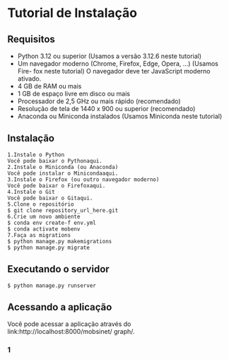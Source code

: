 # Tutorial de Instalação

## Requisitos

- Python 3.12 ou superior (Usamos a versão 3.12.6 neste tutorial)
- Um navegador moderno (Chrome, Firefox, Edge, Opera, ...) (Usamos Fire-
    fox neste tutorial)
    O navegador deve ter JavaScript moderno ativado.
- 4 GB de RAM ou mais
- 1 GB de espaço livre em disco ou mais
- Processador de 2,5 GHz ou mais rápido (recomendado)
- Resolução de tela de 1440 x 900 ou superior (recomendado)
- Anaconda ou Miniconda instalados (Usamos Miniconda neste tutorial)

## Instalação

```
1.Instale o Python
Você pode baixar o Pythonaqui.
2.Instale o Miniconda (ou Anaconda)
Você pode instalar o Minicondaaqui.
3.Instale o Firefox (ou outro navegador moderno)
Você pode baixar o Firefoxaqui.
4.Instale o Git
Você pode baixar o Gitaqui.
5.Clone o repositório
$ git clone repository_url_here.git
6.Crie um novo ambiente
$ conda env create-f env.yml
$ conda activate mobenv
7.Faça as migrations
$ python manage.py makemigrations
$ python manage.py migrate
```
## Executando o servidor

```
$ python manage.py runserver
```
## Acessando a aplicação

Você pode acessar a aplicação através do link:http://localhost:8000/mobsinet/
graph/.

### 1


